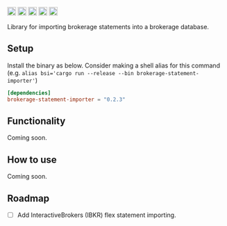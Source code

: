 [<img alt="github" src="https://img.shields.io/badge/github-tfiala?style=for-the-badge&labelColor=555555&logo=github" height="20">](https://github.com/tfiala/brokerage-statement-importer-rs)
[<img alt="crates.io" src="https://img.shields.io/crates/v/brokerage-statement-importer.svg?style=for-the-badge&color=fc8d62&logo=rust" height="20">](https://crates.io/crates/brokerage-statement-importer)
[<img alt="docs.rs" src="https://img.shields.io/badge/docs.rs-66c2a5?style=for-the-badge&labelColor=555555&logoColor=white&logo=docs.rs" height="20">](https://docs.rs/brokerage-db/latest/brokerage-statement-importer)
[<img alt="build status" src="https://img.shields.io/github/actions/workflow/status/tfiala/brokerage-statement-importer-rs/rust.yml?branch=main&style=for-the-badge" height="20">](https://github.com/tfiala/brokerage-statement-importer-rs/actions/workflows/rust.yml)
[<img alt="codecov.io" src="https://img.shields.io/codecov/c/github/tfiala/brokerage-statement-importer-rs?style=for-the-badge" height="20">](https://codecov.io/gh/tfiala/brokerage-statement-importer-rs)

Library for importing brokerage statements into a brokerage database.

## Setup

Install the binary as below.  Consider making a shell alias for this
command (e.g. `alias bsi='cargo run --release --bin brokerage-statement-importer'`)


```toml
[dependencies]
brokerage-statement-importer = "0.2.3"
```

## Functionality

Coming soon.

## How to use

Coming soon.

## Roadmap

- [ ] Add InteractiveBrokers (IBKR) flex statement importing.
